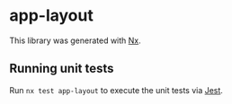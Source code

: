 # app-layout

This library was generated with [Nx](https://nx.dev).

## Running unit tests

Run `nx test app-layout` to execute the unit tests via [Jest](https://jestjs.io).
